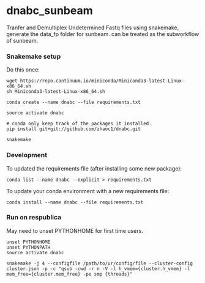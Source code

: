 # dnabc_sunbeam
Tranfer and Demultiplex Undetermined Fastq files using snakemake, generate the data_fp folder for sunbeam. 
can be treated as the subworkflow of sunbeam.

### Snakemake setup
Do this once:
```
wget https://repo.continuum.io/miniconda/Miniconda3-latest-Linux-x86_64.sh
sh Miniconda3-latest-Linux-x86_64.sh

conda create --name dnabc --file requirements.txt

source activate dnabc

# conda only keep track of the packages it installed. 
pip install git+git://github.com/zhaoc1/dnabc.git

snakemake
```

### Development

To updated the requirements file (after installing some new package):
```
conda list --name dnabc --explicit > requirements.txt
```

To update your conda environment with a new requirements file:
```
conda install --name dnabc --file requirements.txt
```

### Run on respublica

May need to unset PYTHONHOME for first time users.

```
unset PYTHONHOME
unset PYTHONPATH
source activate dnabc

snakemake -j 4 --configfile /path/to/ur/config/file --cluster-config cluster.json -p -c "qsub -cwd -r n -V -l h_vmem={cluster.h_vmem} -l mem_free={cluster.mem_free} -pe smp {threads}"

```
